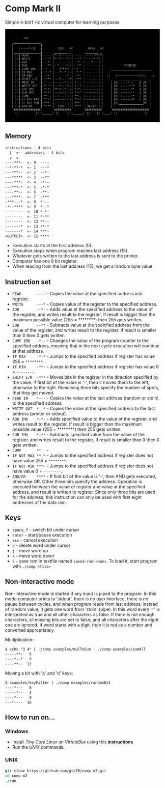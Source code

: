 Comp Mark II
============

Simple 4-bit/1 Hz virtual computer for learning purposes

![screenshot](doc/screenshot.png)

Memory
------
```
instructions - 4 bits
  |  +-- addresses - 4 bits
  v  v
----***-  <- 0  ----
--*-**-*  <- 1  ---*
---***--  <- 2  --*-
---*****  <- 3  --**
----***-  <- 4  -*--
---***-*  <- 5  -*-*
----**--  <- 6  -**-
---****-  <- 7  -***
-***---*  <- 8  *---
-*--****  <- 9  *--*
--------  <- 10 *-*-
--------  <- 11 *-**
--------  <- 12 **--
-------*  <- 13 **-*
-------*  <- 14 ***-
<OUTPUT>  <- 15 ****
```

* Execution starts at the first address (0). 
* Execution stops when program reaches last address (15).
* Whatever gets written to the last address is sent to the printer.
* Computer has one 8 bit register.
* When reading from the last address (15), we get a random byte value.

Instruction set
---------------

* `READ       ----` - Copies the value at the specified address into register.  
* `WRITE      ---*` - Copies value of the register to the specified address.  
* `ADD        --*-` - Adds value at the specified address to the value of the register, and writes result to the register. If result is bigger than the maximum possible value (255 = ********) then 255 gets written.  
* `SUB        --**` - Subtracts value at the speicfied address from the value of the register, and writes result to the register. If result is smaller than 0 then 0 gets written.  
* `JUMP IMD   -*--`  - Changes the value of the program counter to the specified address, meaning that in the next cycle execution will continue at that address.  
* `IF MAX     -*-*` - Jumps to the specified address if register has value 255 = `********`. 
* `IF MIN     -**-` - Jumps to the specified address if register has value 0 = `--------`. 
* `SHIFT L/R  -***` - Moves bits in the register in the direction specified by the value. If first bit of the value is '-', then it moves them to the left, otherwise to the right. Remaining three bits specify the number of spots, that they get moved.
* `READ IN    *---` - Copies the value at the last address (random or stdin) to the specified address.
* `WRITE OUT  *--*` - Copies the value at the specified address to the last address (printer or stdout).
* `ADD IMD    *-*-` - Adds specified value to the value of the register, and writes result to the register. If result is bigger than the maximum possible value (255 = ********) then 255 gets written. 
* `SUB IMD    *-**` - Subtracts specified value from the value of the register, and writes result to the register. If result is smaller than 0 then 0 gets written.
* `JUMP       **  ` -
* `IF NOT MAX **-*` - Jumps to the specified address if register does not have value 255 = `********`. 
* `IF NOT MIN ***-` - Jumps to the specified address if register does not have value 0 = `--------`. 
* `AND/OR     ****` - If first bit of the value is '-', then AND gets executed, otherwise OR. Other three bits specify the address. Operation is executed between the value of register and value at the specified address, and result is written to register. Since only three bits are used for the address, this instruction can only be used with first eight addresses of the data ram.

Keys
----
* `space`, `f` - switch bit under cursor
* `enter` - start/pause execution
* `esc` - cancel execution
* `d` - delete word under cursor
* `j` - move word up
* `k` - move word down
* `s` - save ram in textfile named `saved-ram-<num>`. To load it, start program with `./comp <file>`

Non-interactive mode
------------------
Non-interactive mode is started if any input is piped to the program. In this mode computer prints to 'stdout', there is no
user interface, there is no pause between cycles, and when program reads from last address, instead of random value, it
gets one word from 'stdin' (pipe). In this word every '`*`' is interpreted as true and all other characters as false. If there
is not enough characters, all missing bits are set to false; and all characters after the eight one are ignored. If word starts with a digit, then it is red as a number and converted appropriately.

Multiplication:
```
$ echo "3 4" | ./comp examples/mulToSum | ./comp examples/sumAll
-----**-   6
----*--*   9
----**--  12
```

Moving a bit with 'a' and 'd' keys:
```
$ examples/keyFilter | ./comp examples/randomDot
----*---   8
-----*--   4
----*---   8
---*----  16
```


How to run on…
--------------

### Windows

* Install *Tiny Core Linux* on *VirtualBox* using this [**instructions**](https://github.com/gto76/my-linux-setup/tree/gh-pages/conf-files/tiny-core-linux).
* Run the *UNIX* commands.

### UNIX
```bash
git clone https://github.com/gto76/comp-m2.git
cd comp-m2
./run
```






